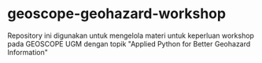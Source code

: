 # geoscope-geohazard-workshop
Repository ini digunakan untuk mengelola materi untuk keperluan workshop pada GEOSCOPE UGM dengan topik "Applied Python for Better Geohazard Information"
